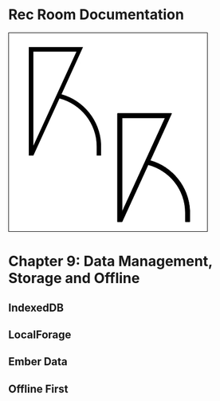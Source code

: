 # Rec Room Documentation

![Rec Room logo](images/recroom-logo.jpg?raw=true)


# Chapter 9: Data Management, Storage and Offline

## IndexedDB

## LocalForage

## Ember Data

## Offline First